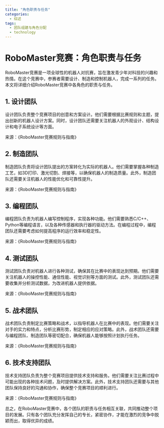 ```yaml
---  
title: "角色职责与任务"  
categories:  
  - 综述  
tags: 
  - 团队组建与角色分配 
  - technology  
---  
```


# RoboMaster竞赛：角色职责与任务

RoboMaster竞赛是一项全球性的机器人对抗赛，旨在激发青少年对科技的兴趣和热情。在这个竞赛中，参赛者需要设计、制造和控制机器人，完成一系列的任务。本文将详细介绍RoboMaster竞赛中各角色的职责与任务。

## 1. 设计团队

设计团队负责整个竞赛项目的创意和方案设计。他们需要根据比赛规则和主题，提出创新的机器人设计方案。同时，设计团队还需要关注机器人的外观设计、结构设计和电子系统设计等方面。

来源：《RoboMaster竞赛规则与指南》

## 2. 制造团队

制造团队负责将设计团队提出的方案转化为实际的机器人。他们需要掌握各种制造工艺，如3D打印、激光切割、焊接等，以确保机器人的制造质量。此外，制造团队还需要关注机器人的性能优化和可靠性提升。

来源：《RoboMaster竞赛规则与指南》

## 3. 编程团队

编程团队负责为机器人编写控制程序，实现各种功能。他们需要熟悉C/C++、Python等编程语言，以及各种传感器和执行器的驱动方法。在编程过程中，编程团队还需要考虑如何提高程序的运行效率和稳定性。

来源：《RoboMaster竞赛规则与指南》

## 4. 测试团队

测试团队负责对机器人进行各种测试，确保其在比赛中的表现达到预期。他们需要关注机器人的操控性能、通信性能、视觉识别等方面的测试。此外，测试团队还需要收集并分析测试数据，为改进机器人提供依据。

来源：《RoboMaster竞赛规则与指南》

## 5. 战术团队

战术团队负责制定比赛策略和战术，以指导机器人在比赛中的表现。他们需要关注对手的实力和特点，分析比赛形势，制定相应的应对策略。此外，战术团队还需要与编程团队、制造团队等密切配合，确保机器人能够按照计划执行任务。

来源：《RoboMaster竞赛规则与指南》

## 6. 技术支持团队

技术支持团队负责为整个竞赛项目提供技术支持和服务。他们需要关注比赛过程中可能出现的各种技术问题，及时提供解决方案。此外，技术支持团队还需要与其他团队保持良好的沟通和协作，确保整个竞赛项目的顺利进行。

来源：《RoboMaster竞赛规则与指南》

总之，在RoboMaster竞赛中，各个团队的职责与任务相互关联，共同推动整个项目的发展。只有各个团队充分发挥自己的专长，紧密协作，才能在激烈的竞争中脱颖而出，取得优异的成绩。 
